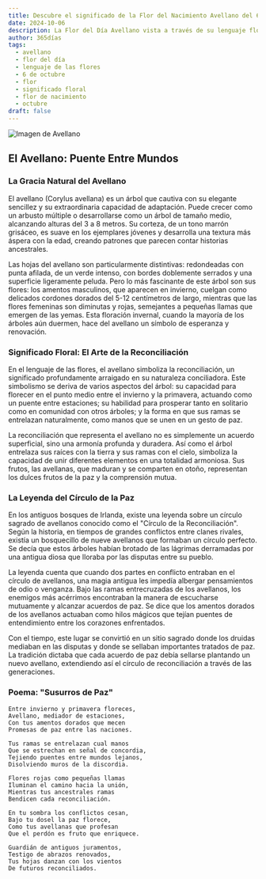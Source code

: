 ```yaml
---
title: Descubre el significado de la Flor del Nacimiento Avellano del 6 de octubre
date: 2024-10-06
description: La Flor del Día Avellano vista a través de su lenguaje floral e historias
author: 365días
tags:
  - avellano
  - flor del día
  - lenguaje de las flores
  - 6 de octubre
  - flor
  - significado floral
  - flor de nacimiento
  - octubre
draft: false
---
```


![Imagen de Avellano](https://cdn.pixabay.com/photo/2019/03/25/18/37/hazel-flowers-4081036_1280.jpg#center)


## El Avellano: Puente Entre Mundos

### La Gracia Natural del Avellano

El avellano (Corylus avellana) es un árbol que cautiva con su elegante sencillez y su extraordinaria capacidad de adaptación. Puede crecer como un arbusto múltiple o desarrollarse como un árbol de tamaño medio, alcanzando alturas del 3 a 8 metros. Su corteza, de un tono marrón grisáceo, es suave en los ejemplares jóvenes y desarrolla una textura más áspera con la edad, creando patrones que parecen contar historias ancestrales.

Las hojas del avellano son particularmente distintivas: redondeadas con punta afilada, de un verde intenso, con bordes doblemente serrados y una superficie ligeramente peluda. Pero lo más fascinante de este árbol son sus flores: los amentos masculinos, que aparecen en invierno, cuelgan como delicados cordones dorados del 5-12 centímetros de largo, mientras que las flores femeninas son diminutas y rojas, semejantes a pequeñas llamas que emergen de las yemas. Esta floración invernal, cuando la mayoría de los árboles aún duermen, hace del avellano un símbolo de esperanza y renovación.

### Significado Floral: El Arte de la Reconciliación

En el lenguaje de las flores, el avellano simboliza la reconciliación, un significado profundamente arraigado en su naturaleza conciliadora. Este simbolismo se deriva de varios aspectos del árbol: su capacidad para florecer en el punto medio entre el invierno y la primavera, actuando como un puente entre estaciones; su habilidad para prosperar tanto en solitario como en comunidad con otros árboles; y la forma en que sus ramas se entrelazan naturalmente, como manos que se unen en un gesto de paz.

La reconciliación que representa el avellano no es simplemente un acuerdo superficial, sino una armonía profunda y duradera. Así como el árbol entrelaza sus raíces con la tierra y sus ramas con el cielo, simboliza la capacidad de unir diferentes elementos en una totalidad armoniosa. Sus frutos, las avellanas, que maduran y se comparten en otoño, representan los dulces frutos de la paz y la comprensión mutua.

### La Leyenda del Círculo de la Paz

En los antiguos bosques de Irlanda, existe una leyenda sobre un círculo sagrado de avellanos conocido como el "Círculo de la Reconciliación". Según la historia, en tiempos de grandes conflictos entre clanes rivales, existía un bosquecillo de nueve avellanos que formaban un círculo perfecto. Se decía que estos árboles habían brotado de las lágrimas derramadas por una antigua diosa que lloraba por las disputas entre su pueblo.

La leyenda cuenta que cuando dos partes en conflicto entraban en el círculo de avellanos, una magia antigua les impedía albergar pensamientos de odio o venganza. Bajo las ramas entrecruzadas de los avellanos, los enemigos más acérrimos encontraban la manera de escucharse mutuamente y alcanzar acuerdos de paz. Se dice que los amentos dorados de los avellanos actuaban como hilos mágicos que tejían puentes de entendimiento entre los corazones enfrentados.

Con el tiempo, este lugar se convirtió en un sitio sagrado donde los druidas mediaban en las disputas y donde se sellaban importantes tratados de paz. La tradición dictaba que cada acuerdo de paz debía sellarse plantando un nuevo avellano, extendiendo así el círculo de reconciliación a través de las generaciones.

### Poema: "Susurros de Paz"

    Entre invierno y primavera floreces,
    Avellano, mediador de estaciones,
    Con tus amentos dorados que mecen
    Promesas de paz entre las naciones.

    Tus ramas se entrelazan cual manos
    Que se estrechan en señal de concordia,
    Tejiendo puentes entre mundos lejanos,
    Disolviendo muros de la discordia.

    Flores rojas como pequeñas llamas
    Iluminan el camino hacia la unión,
    Mientras tus ancestrales ramas
    Bendicen cada reconciliación.

    En tu sombra los conflictos cesan,
    Bajo tu dosel la paz florece,
    Como tus avellanas que profesan
    Que el perdón es fruto que enriquece.

    Guardián de antiguos juramentos,
    Testigo de abrazos renovados,
    Tus hojas danzan con los vientos
    De futuros reconciliados.